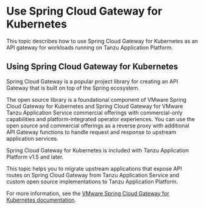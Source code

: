 # Use Spring Cloud Gateway for Kubernetes

This topic describes how to use Spring Cloud Gateway for Kubernetes as an API gateway for
workloads running on Tanzu Application Platform.

## <a id="spring-cloud-gateway"></a> Using Spring Cloud Gateway for Kubernetes

Spring Cloud Gateway is a popular project library for creating an API Gateway that is built on top of
the Spring ecosystem.

The open source library is a foundational component of VMware Spring Cloud Gateway for Kubernetes and
Spring Cloud Gateway for VMware Tanzu Application Service commercial offerings
with commercial-only capabilities and platform-integrated operator experiences.
You can use the open source and commercial offerings as a reverse proxy with additional API Gateway
functions to handle request and response to upstream application services.

Spring Cloud Gateway for Kubernetes is included with Tanzu Application Platform v1.5 and later.

This topic helps you to migrate upstream applications that expose API routes on Spring Cloud Gateway
from Tanzu Application Service and custom open source implementations to Tanzu Application Platform.
<!-- where are these instructions? -->

For more information, see the
[VMware Spring Cloud Gateway for Kubernetes documentation](https://docs.vmware.com/en/VMware-Spring-Cloud-Gateway-for-Kubernetes/2.0/scg-k8s/GUID-guides-tap.html).

